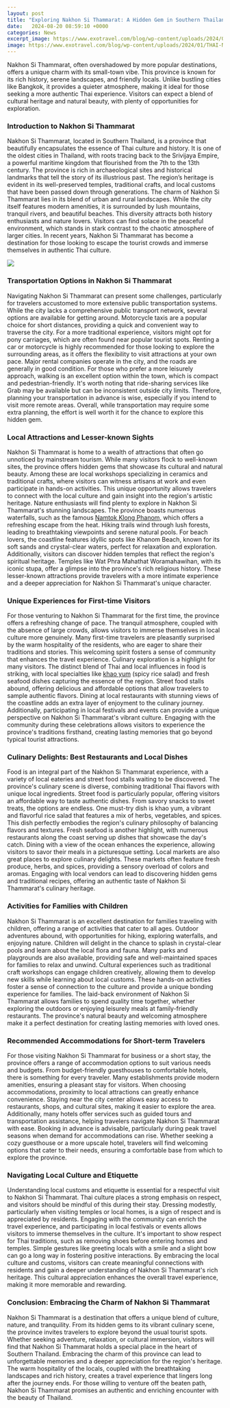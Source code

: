 ```yaml
---
layout: post
title: "Exploring Nakhon Si Thammarat: A Hidden Gem in Southern Thailand"
date:   2024-08-20 08:59:10 +0000
categories: News
excerpt_image: https://www.exotravel.com/blog/wp-content/uploads/2024/01/THAI-Nakhon-Si-Thammarat-2-1024x1024.png
image: https://www.exotravel.com/blog/wp-content/uploads/2024/01/THAI-Nakhon-Si-Thammarat-2-1024x1024.png
---
```


Nakhon Si Thammarat, often overshadowed by more popular destinations, offers a unique charm with its small-town vibe. This province is known for its rich history, serene landscapes, and friendly locals. Unlike bustling cities like Bangkok, it provides a quieter atmosphere, making it ideal for those seeking a more authentic Thai experience. Visitors can expect a blend of cultural heritage and natural beauty, with plenty of opportunities for exploration.
### Introduction to Nakhon Si Thammarat
Nakhon Si Thammarat, located in Southern Thailand, is a province that beautifully encapsulates the essence of Thai culture and history. It is one of the oldest cities in Thailand, with roots tracing back to the Srivijaya Empire, a powerful maritime kingdom that flourished from the 7th to the 13th century. The province is rich in archaeological sites and historical landmarks that tell the story of its illustrious past. The region’s heritage is evident in its well-preserved temples, traditional crafts, and local customs that have been passed down through generations.
The charm of Nakhon Si Thammarat lies in its blend of urban and rural landscapes. While the city itself features modern amenities, it is surrounded by lush mountains, tranquil rivers, and beautiful beaches. This diversity attracts both history enthusiasts and nature lovers. Visitors can find solace in the peaceful environment, which stands in stark contrast to the chaotic atmosphere of larger cities. In recent years, Nakhon Si Thammarat has become a destination for those looking to escape the tourist crowds and immerse themselves in authentic Thai culture.

![](https://www.exotravel.com/blog/wp-content/uploads/2024/01/THAI-Nakhon-Si-Thammarat-2-1024x1024.png)
### Transportation Options in Nakhon Si Thammarat
Navigating Nakhon Si Thammarat can present some challenges, particularly for travelers accustomed to more extensive public transportation systems. While the city lacks a comprehensive public transport network, several options are available for getting around. Motorcycle taxis are a popular choice for short distances, providing a quick and convenient way to traverse the city. For a more traditional experience, visitors might opt for pony carriages, which are often found near popular tourist spots.
Renting a car or motorcycle is highly recommended for those looking to explore the surrounding areas, as it offers the flexibility to visit attractions at your own pace. Major rental companies operate in the city, and the roads are generally in good condition. For those who prefer a more leisurely approach, walking is an excellent option within the town, which is compact and pedestrian-friendly.
It's worth noting that ride-sharing services like Grab may be available but can be inconsistent outside city limits. Therefore, planning your transportation in advance is wise, especially if you intend to visit more remote areas. Overall, while transportation may require some extra planning, the effort is well worth it for the chance to explore this hidden gem.
### Local Attractions and Lesser-known Sights
Nakhon Si Thammarat is home to a wealth of attractions that often go unnoticed by mainstream tourism. While many visitors flock to well-known sites, the province offers hidden gems that showcase its cultural and natural beauty. Among these are local workshops specializing in ceramics and traditional crafts, where visitors can witness artisans at work and even participate in hands-on activities. This unique opportunity allows travelers to connect with the local culture and gain insight into the region's artistic heritage.
Nature enthusiasts will find plenty to explore in Nakhon Si Thammarat's stunning landscapes. The province boasts numerous waterfalls, such as the famous [Namtok Klong Phanom](https://fr.edu.vn/en/Klong_Phanom_National_Park), which offers a refreshing escape from the heat. Hiking trails wind through lush forests, leading to breathtaking viewpoints and serene natural pools. For beach lovers, the coastline features idyllic spots like Khanom Beach, known for its soft sands and crystal-clear waters, perfect for relaxation and exploration.
Additionally, visitors can discover hidden temples that reflect the region's spiritual heritage. Temples like Wat Phra Mahathat Woramahawihan, with its iconic stupa, offer a glimpse into the province's rich religious history. These lesser-known attractions provide travelers with a more intimate experience and a deeper appreciation for Nakhon Si Thammarat's unique character.
### Unique Experiences for First-time Visitors
For those venturing to Nakhon Si Thammarat for the first time, the province offers a refreshing change of pace. The tranquil atmosphere, coupled with the absence of large crowds, allows visitors to immerse themselves in local culture more genuinely. Many first-time travelers are pleasantly surprised by the warm hospitality of the residents, who are eager to share their traditions and stories. This welcoming spirit fosters a sense of community that enhances the travel experience.
Culinary exploration is a highlight for many visitors. The distinct blend of Thai and local influences in food is striking, with local specialties like [khao yum](https://fr.edu.vn/en/Khao_yum) (spicy rice salad) and fresh seafood dishes capturing the essence of the region. Street food stalls abound, offering delicious and affordable options that allow travelers to sample authentic flavors. Dining at local restaurants with stunning views of the coastline adds an extra layer of enjoyment to the culinary journey.
Additionally, participating in local festivals and events can provide a unique perspective on Nakhon Si Thammarat's vibrant culture. Engaging with the community during these celebrations allows visitors to experience the province's traditions firsthand, creating lasting memories that go beyond typical tourist attractions.
### Culinary Delights: Best Restaurants and Local Dishes
Food is an integral part of the Nakhon Si Thammarat experience, with a variety of local eateries and street food stalls waiting to be discovered. The province's culinary scene is diverse, combining traditional Thai flavors with unique local ingredients. Street food is particularly popular, offering visitors an affordable way to taste authentic dishes. From savory snacks to sweet treats, the options are endless.
One must-try dish is khao yum, a vibrant and flavorful rice salad that features a mix of herbs, vegetables, and spices. This dish perfectly embodies the region's culinary philosophy of balancing flavors and textures. Fresh seafood is another highlight, with numerous restaurants along the coast serving up dishes that showcase the day's catch. Dining with a view of the ocean enhances the experience, allowing visitors to savor their meals in a picturesque setting.
Local markets are also great places to explore culinary delights. These markets often feature fresh produce, herbs, and spices, providing a sensory overload of colors and aromas. Engaging with local vendors can lead to discovering hidden gems and traditional recipes, offering an authentic taste of Nakhon Si Thammarat's culinary heritage.
### Activities for Families with Children
Nakhon Si Thammarat is an excellent destination for families traveling with children, offering a range of activities that cater to all ages. Outdoor adventures abound, with opportunities for hiking, exploring waterfalls, and enjoying nature. Children will delight in the chance to splash in crystal-clear pools and learn about the local flora and fauna. Many parks and playgrounds are also available, providing safe and well-maintained spaces for families to relax and unwind.
Cultural experiences such as traditional craft workshops can engage children creatively, allowing them to develop new skills while learning about local customs. These hands-on activities foster a sense of connection to the culture and provide a unique bonding experience for families. 
The laid-back environment of Nakhon Si Thammarat allows families to spend quality time together, whether exploring the outdoors or enjoying leisurely meals at family-friendly restaurants. The province's natural beauty and welcoming atmosphere make it a perfect destination for creating lasting memories with loved ones.
### Recommended Accommodations for Short-term Travelers
For those visiting Nakhon Si Thammarat for business or a short stay, the province offers a range of accommodation options to suit various needs and budgets. From budget-friendly guesthouses to comfortable hotels, there is something for every traveler. Many establishments provide modern amenities, ensuring a pleasant stay for visitors.
When choosing accommodations, proximity to local attractions can greatly enhance convenience. Staying near the city center allows easy access to restaurants, shops, and cultural sites, making it easier to explore the area. Additionally, many hotels offer services such as guided tours and transportation assistance, helping travelers navigate Nakhon Si Thammarat with ease.
Booking in advance is advisable, particularly during peak travel seasons when demand for accommodations can rise. Whether seeking a cozy guesthouse or a more upscale hotel, travelers will find welcoming options that cater to their needs, ensuring a comfortable base from which to explore the province.
### Navigating Local Culture and Etiquette
Understanding local customs and etiquette is essential for a respectful visit to Nakhon Si Thammarat. Thai culture places a strong emphasis on respect, and visitors should be mindful of this during their stay. Dressing modestly, particularly when visiting temples or local homes, is a sign of respect and is appreciated by residents. 
Engaging with the community can enrich the travel experience, and participating in local festivals or events allows visitors to immerse themselves in the culture. It's important to show respect for Thai traditions, such as removing shoes before entering homes and temples. Simple gestures like greeting locals with a smile and a slight bow can go a long way in fostering positive interactions.
By embracing the local culture and customs, visitors can create meaningful connections with residents and gain a deeper understanding of Nakhon Si Thammarat's rich heritage. This cultural appreciation enhances the overall travel experience, making it more memorable and rewarding.
### Conclusion: Embracing the Charm of Nakhon Si Thammarat
Nakhon Si Thammarat is a destination that offers a unique blend of culture, nature, and tranquility. From its hidden gems to its vibrant culinary scene, the province invites travelers to explore beyond the usual tourist spots. Whether seeking adventure, relaxation, or cultural immersion, visitors will find that Nakhon Si Thammarat holds a special place in the heart of Southern Thailand.
Embracing the charm of this province can lead to unforgettable memories and a deeper appreciation for the region's heritage. The warm hospitality of the locals, coupled with the breathtaking landscapes and rich history, creates a travel experience that lingers long after the journey ends. For those willing to venture off the beaten path, Nakhon Si Thammarat promises an authentic and enriching encounter with the beauty of Thailand.